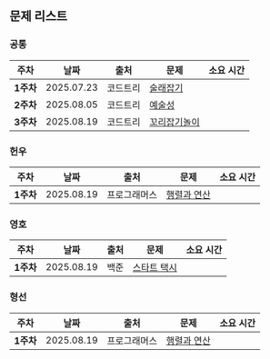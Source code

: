 ## 문제 리스트 

<h3>공통</h3>

|주차|날짜|출처|문제|소요 시간|
|--|--|--|--|--|
|**1주차** |2025.07.23|코드트리|[술래잡기](https://www.codetree.ai/ko/frequent-problems/samsung-sw/problems/hide-and-seek/description)|
|**2주차** |2025.08.05|코드트리|[예술성](https://www.codetree.ai/ko/frequent-problems/samsung-sw/problems/artistry/description)|
|**3주차** |2025.08.19|코드트리|[꼬리잡기놀이](https://www.codetree.ai/ko/frequent-problems/samsung-sw/problems/tail-catch-play/description)|

<h3>헌우</h3>

|주차|날짜|출처|문제|소요 시간|
|--|--|--|--|--|
|**1주차** |2025.08.19|프로그래머스|[행렬과 연산](https://school.programmers.co.kr/learn/courses/30/lessons/118670)|


<h3>영호</h3>

|주차|날짜|출처|문제|소요 시간|
|--|--|--|--|--|
|**1주차** |2025.08.19|백준|[스타트 택시](https://www.acmicpc.net/problem/19238)|

<h3>형선</h3>

|주차|날짜|출처|문제|소요 시간|
|--|--|--|--|--|
|**1주차** |2025.08.19|프로그래머스|[행렬과 연산](https://school.programmers.co.kr/learn/courses/30/lessons/118670)|
